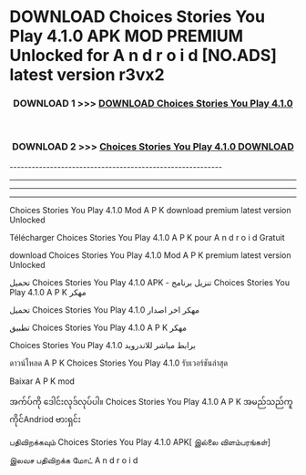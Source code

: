 # DOWNLOAD Choices Stories You Play 4.1.0 APK MOD PREMIUM Unlocked for A n d r o i d [NO.ADS] latest version r3vx2 



<div align="center">

<h3>DOWNLOAD 1 >>> <a href="https://getmod2.web.app/?judul=Choices Stories You Play 4.1.0">DOWNLOAD Choices Stories You Play 4.1.0</a></h3><br>

<h3>DOWNLOAD 2 >>> <a href="https://getmod2.web.app/?judul=Choices Stories You Play 4.1.0">Choices Stories You Play 4.1.0 DOWNLOAD </a></h3>

</div>
----------------------------------------------------------

----------------------------------------------------------

----------------------------------------------------------

----------------------------------------------------------

Choices Stories You Play 4.1.0 Mod A P K download premium latest version Unlocked

Télécharger Choices Stories You Play 4.1.0 A P K pour A n d r o i d Gratuit

download Choices Stories You Play 4.1.0 Mod A P K premium latest version Unlocked

تحميل Choices Stories You Play 4.1.0 APK - تنزيل برنامج Choices Stories You Play 4.1.0 A P K مهكر

تحميل Choices Stories You Play 4.1.0 مهكر اخر اصدار

تطبيق Choices Stories You Play 4.1.0 A P K مهكر

Choices Stories You Play 4.1.0 برابط مباشر للاندرويد

ดาวน์โหลด A P K Choices Stories You Play 4.1.0 รับเวอร์ชันล่าสุด

Baixar A P K mod

အက်ပ်ကို ဒေါင်းလုဒ်လုပ်ပါ။ Choices Stories You Play 4.1.0 A P K အမည်သည်ကူကိုင်Andriod ဗားရှင်း

பதிவிறக்கவும் Choices Stories You Play 4.1.0 APK[ இல்லை விளம்பரங்கள்] 
 
இலவச பதிவிறக்க மோட் A n d r o i d



